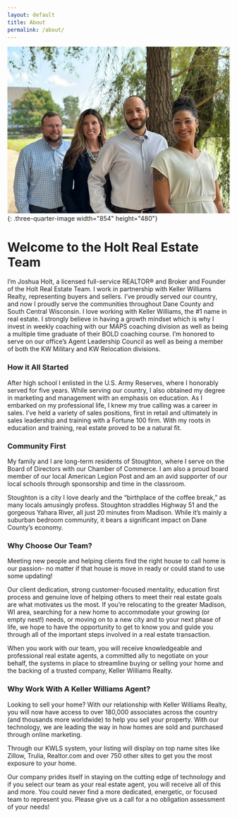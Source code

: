 ```yaml
---
layout: default
title: About
permalink: /about/
---
```

![](/uploads/holt-team-sept-2023.jpg){: .three-quarter-image width="854" height="480"}

# Welcome to the Holt Real Estate Team

I’m Joshua Holt, a licensed full-service REALTOR® and Broker and Founder of the Holt Real Estate Team. I work in partnership with Keller Williams Realty, representing buyers and sellers. I’ve proudly served our country, and now I proudly serve the communities throughout Dane County and South Central Wisconsin. I love working with Keller Williams, the \#1 name in real estate. I strongly believe in having a growth mindset which is why I invest in weekly coaching with our MAPS coaching division as well as being a multiple time graduate of their BOLD coaching course. I’m honored to serve on our office’s Agent Leadership Council as well as being a member of both the KW Military and KW Relocation divisions.

### How it All Started

After high school I enlisted in the U.S. Army Reserves, where I honorably served for five years. While serving our country, I also obtained my degree in marketing and management with an emphasis on education. As I embarked on my professional life, I knew my true calling was a career in sales. I’ve held a variety of sales positions, first in retail and ultimately in sales leadership and training with a Fortune 100 firm. With my roots in education and training, real estate proved to be a natural fit.

### Community First

My family and I are long-term residents of Stoughton, where I serve on the Board of Directors with our Chamber of Commerce. I am also a proud board member of our local American Legion Post and am an avid supporter of our local schools through sponsorship and time in the classroom.

Stoughton is a city I love dearly and the “birthplace of the coffee break,” as many locals amusingly profess. Stoughton straddles Highway 51 and the gorgeous Yahara River, all just 20 minutes from Madison. While it’s mainly a suburban bedroom community, it bears a significant impact on Dane County’s economy.

### Why Choose Our Team?

Meeting new people and helping clients find the right house to call home is our passion- no matter if that house is move in ready or could stand to use some updating!

Our client dedication, strong customer-focused mentality, education first process and genuine love of helping others to meet their real estate goals are what motivates us the most. If you’re relocating to the greater Madison, WI area, searching for a new home to accommodate your growing (or empty nest!) needs, or moving on to a new city and to your next phase of life, we hope to have the opportunity to get to know you and guide you through all of the important steps involved in a real estate transaction.

When you work with our team, you will receive knowledgeable and professional real estate agents, a committed ally to negotiate on your behalf, the systems in place to streamline buying or selling your home and the backing of a trusted company, Keller Williams Realty.

### Why Work With A Keller Williams Agent?

Looking to sell your home? With our relationship with Keller Williams Realty, you will now have access to over 180,000 associates across the country (and thousands more worldwide) to help you sell your property. With our technology, we are leading the way in how homes are sold and purchased through online marketing.

Through our KWLS system, your listing will display on top name sites like Zillow, Trulia, Realtor.com and over 750 other sites to get you the most exposure to your home.

Our company prides itself in staying on the cutting edge of technology and if you select our team as your real estate agent, you will receive all of this and more. You could never find a more dedicated, energetic, or focused team to represent you. Please give us a call for a no obligation assessment of your needs!